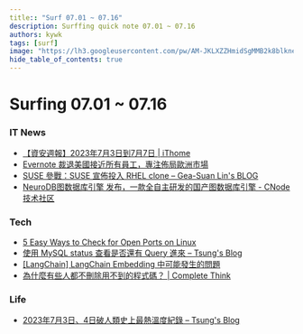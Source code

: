 ```yaml
---
title:: "Surf 07.01 ~ 07.16"
description: Surffing quick note 07.01 ~ 07.16
authors: kywk
tags: [surf]
image: "https://lh3.googleusercontent.com/pw/AM-JKLXZZHmidSgMMB2k8blkneclNRysPXLr__G7rZ4hPi2sN0jC67PHAbX1MyFj8hQX_MTZ6bwIMPwCyu2fu1bU0ZXSX09eu-OlSDb4U-9haUS_wgnVPLaCM6WQLsRbsnocF8X5Edmt35rDjytljbNEMsaf8A=w800-no?authuser=0"
hide_table_of_contents: true
---
```


Surfing 07.01 ~ 07.16
==================

### IT News

- [【資安週報】2023年7月3日到7月7日 | iThome](https://www.ithome.com.tw/news/157691)
- [Evernote 裁退美國接近所有員工，專注佈局歐洲市場](https://hk.news.yahoo.com/evernote-is-relocating-to-europe-after-laying-off-most-of-its-us-workforce-040057318.html?guccounter=1)
-  [SUSE 參戰：SUSE 宣佈投入 RHEL clone – Gea-Suan Lin's BLOG](https://blog.gslin.org/archives/2023/07/11/11256/suse-%e5%8f%83%e6%88%b0%ef%bc%9asuse-%e5%ae%a3%e4%bd%88%e6%8a%95%e5%85%a5-rhel-clone/)
- [NeuroDB图数据库引擎 发布，一款全自主研发的国产图数据库引擎 - CNode技术社区](https://cnodejs.org/topic/64ad029356d98340339dabfc)

### Tech

- [5 Easy Ways to Check for Open Ports on Linux](https://www.makeuseof.com/ways-check-for-open-ports-on-linux/)
- [使用 MySQL status 查看是否還有 Query 進來 – Tsung's Blog](https://blog.longwin.com.tw/2023/07/mysql-server-status-information-2023/)
- [[LangChain] LangChain Embedding 中可能發生的問題](https://www.evanlin.com/langchain-embedding-issue/)
- [為什麼有些人都不刪除用不到的程式碼？ | Complete Think](https://rickhw.github.io/2023/07/11/Coding/Why-Keep-Old-Code/)

### Life

- [2023年7月3日、4日破人類史上最熱溫度紀錄 – Tsung's Blog](https://blog.longwin.com.tw/2023/07/news-weather-temperature-hot-record-2023/)

